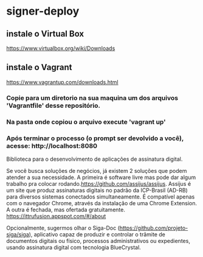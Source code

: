 # signer-deploy

## instale o Virtual Box
https://www.virtualbox.org/wiki/Downloads

## instale o Vagrant
https://www.vagrantup.com/downloads.html

### Copie para um diretorio na sua maquina um dos arquivos 'Vagrantfile' desse repositório.
### Na pasta onde copiou o arquivo execute 'vagrant up'
### Após terminar o processo (o prompt ser devolvido a você), acesse: http://localhost:8080

Biblioteca para o desenvolvimento de aplicações de assinatura digital.

Se você busca soluções de negócios, já existem 2 soluções que podem atender a sua necessidade. A primeira é software livre mas pode dar algum trabalho pra colocar rodando.https://github.com/assijus/assijus. Assijus é um site que produz assinaturas digitais no padrão da ICP-Brasil (AD-RB) para diversos sistemas conectados simultaneamente. É compatível apenas com o navegador Chrome, através da instalação de uma Chrome Extension. A outra é fechada, mas ofertada gratuitamente. https://ittrufusion.appspot.com/#/about

Opcionalmente, sugermos olhar o Siga-Doc (https://github.com/projeto-siga/siga), aplicativo capaz de produzir e controlar o trâmite de documentos digitais ou físico, processos administrativos ou expedientes, usando assinatura digital com tecnologia BlueCrystal.

